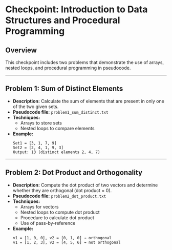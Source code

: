 # Checkpoint: Introduction to Data Structures and Procedural Programming

## Overview
This checkpoint includes two problems that demonstrate the use of arrays, nested loops, and procedural programming in pseudocode.

---

## Problem 1: Sum of Distinct Elements
- **Description:** Calculate the sum of elements that are present in only one of the two given sets.
- **Pseudocode file:** `problem1_sum_distinct.txt`
- **Techniques:** 
    - Arrays to store sets
    - Nested loops to compare elements
- **Example:**
    ```
    Set1 = [3, 1, 7, 9]
    Set2 = [2, 4, 1, 9, 3]
    Output: 13 (distinct elements 2, 4, 7)
    ```

---

## Problem 2: Dot Product and Orthogonality
- **Description:** Compute the dot product of two vectors and determine whether they are orthogonal (dot product = 0).
- **Pseudocode file:** `problem2_dot_product.txt`
- **Techniques:**
    - Arrays for vectors
    - Nested loops to compute dot product
    - Procedure to calculate dot product
    - Use of pass-by-reference
- **Example:**
    ```
    v1 = [1, 0, 0], v2 = [0, 1, 0] → orthogonal
    v1 = [1, 2, 3], v2 = [4, 5, 6] → not orthogonal
    ```

